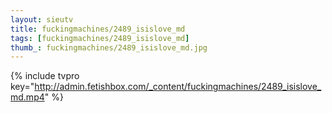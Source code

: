 ```yaml
--- 
layout: sieutv
title: fuckingmachines/2489_isislove_md
tags: [fuckingmachines/2489_isislove_md]
thumb_: fuckingmachines/2489_isislove_md.jpg
---
```

{% include tvpro key="http://admin.fetishbox.com/_content/fuckingmachines/2489_isislove_md.mp4" %} 
